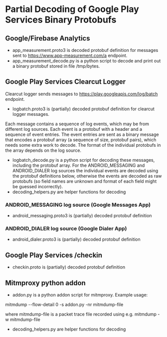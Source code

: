 # Partial Decoding of Google Play Services Binary Protobufs

## Google/Firebase Analytics

- app_measurement.proto3 is decoded protobuf definition for messages sent to https://www.app-measurement.com/a endpoint.
- app_measurement_decode.py is a python script to decode and print out a binary protobuf stored in file /tmp/bytes.

## Google Play Services Clearcut Logger
Clearcut logger sends messages to https://play.googleapis.com/log/batch endpoint.

- logbatch.proto3 is (partially) decoded protobuf definition for clearcut logger messages.  

Each message contains a sequence of log events, which may be from different log sources.  Each event is a protobuf with a header and a sequence of event entries.   The event entries are sent as a binary message that encodes a protobuf array (a sequence of size, protobuf pairs), which needs some extra work to decode.  The format of the individual protobufs in the array depends on the log source. 

- logbatch_decode.py is a python script for decoding these messages, including the protobuf array.  For the ANDROID_MESSAGING and ANDROID_DIALER log sources the individual events are decoded using the protobuf definitions below, otherwise the events are decoded as raw protobufs (so field names are unknown and format of each field might be guessed incorrectly).
- decoding_helpers.py are helper functions for decoding

### ANDROID_MESSAGING log source (Google Messages App)

- android_messaging.proto3 is (partially) decoded protobuf definition

### ANDROID_DIALER log source (Google Dialer App)

- android_dialer.proto3 is (partially) decoded protobuf definition

## Google Play Services /checkin

- checkin.proto is (partially) decoded protobuf definition

## Mitmproxy python addon

- addon.py is a python addon script for mitmproxy.  Example usage:

mitmdump --flow-detail 0 -s addon.py -nr mitmdump-file

where mitmdump-file is a packet trace file recorded using e.g. mitmdump -w mitmdump-file

- decoding_helpers.py are helper functions for decoding
